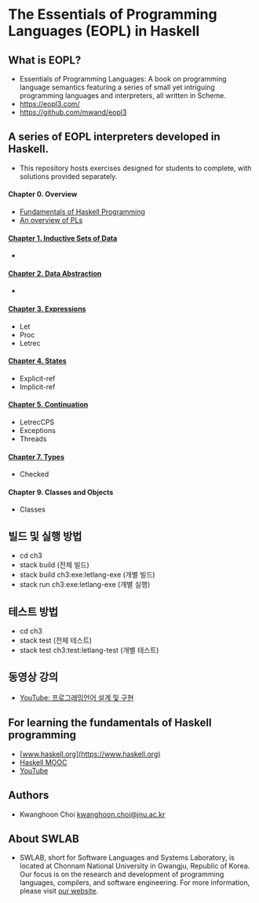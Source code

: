 # The Essentials of Programming Languages (EOPL) in Haskell

## What is EOPL?
 - Essentials of Programming Languages: A book on programming language semantics featuring a series of small yet intriguing programming languages and interpreters, all written in Scheme.
 - https://eopl3.com/
 - https://github.com/mwand/eopl3

## A series of EOPL interpreters developed in Haskell. 
 - This repository hosts exercises designed for students to complete, with solutions provided separately.

#### Chapter 0. Overview
 - [Fundamentals of Haskell Programming](https://docs.google.com/presentation/d/1fhXvoLHFgYE4AOfdl4MD_Puk7Vbj-8eKqquTi7b0t9I/edit?usp=sharing)
 - [An overview of PLs](https://docs.google.com/presentation/d/1IG6xe4I1ao00jfyn-JGGBOQx3sWKLbf67eODpfxEXN0/edit?usp=sharing)

#### [Chapter 1. Inductive Sets of Data](https://docs.google.com/presentation/d/1enC8Pp3dACVOm9VIc1lbJkUWfmLzGdE0237Aj5bARqg/edit?usp=sharing)
 - 

#### [Chapter 2. Data Abstraction](https://docs.google.com/presentation/d/1-y8zQLRDkqOtClr6bLyMXvyBJIUbyScQJFfeH_D8rjk/edit?usp=sharing)
 - 

#### [Chapter 3. Expressions](https://docs.google.com/presentation/d/1ZU9TEcEN9BEZoBmavD_Ivvt39TXUnbsXqZHdJBvba1k/edit?usp=sharing)
 - Let 
 - Proc 
 - Letrec


#### [Chapter 4. States](https://docs.google.com/presentation/d/1ZxFuia-KHExNJlXJXR7iEMQ_P7gVmAweVIVglJM7Ytg/edit?usp=sharing)
 - Explicit-ref
 - Implicit-ref

#### [Chapter 5. Continuation](https://docs.google.com/presentation/d/1I2Wl277VQRH2h8n-jc1W8IHnXNL5d_pzILJI07eRI6Y/edit?usp=sharing)

 - LetrecCPS
 - Exceptions
 - Threads

#### [Chapter 7. Types](https://docs.google.com/presentation/d/1Jl8IkUpaIn5Mtmd6kKeSiBLpvWwO6RjMoMq4brT8Oc8/edit?usp=sharing)
 - Checked

#### Chapter 9. Classes and Objects
 - Classes

## 빌드 및 실행 방법
 - cd ch3
 - stack build (전체 빌드)
 - stack build ch3:exe:letlang-exe (개별 빌드)
 - stack run ch3:exe:letlang-exe (개별 실행)

## 테스트 방법
 - cd ch3
 - stack test  (전체 테스트)
 - stack test ch3:test:letlang-test (개별 테스트)
   
## 동영상 강의
 - [YouTube: 프로그래밍언어 설계 및 구현](https://www.youtube.com/playlist?list=PLhbaMvGyp99982CpQoam-z9tqJ6qi_hw0)

## For learning the fundamentals of Haskell programming
 - [www.haskell.org](https://www.haskell.org)
 - [Haskell MOOC](https://haskell.mooc.fi)
 - [YouTube](https://www.youtube.com/playlist?list=PLhbaMvGyp99_NphAX7k5OqcM1fXLZne8t)

## Authors
- Kwanghoon Choi <kwanghoon.choi@jnu.ac.kr>

## About SWLAB
- SWLAB, short for Software Languages and Systems Laboratory, is located at Chonnam National University in Gwangju, Republic of Korea. Our focus is on the research and development of programming languages, compilers, and software engineering. For more information, please visit [our website](https://kwanghoon.github.io).

